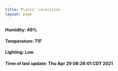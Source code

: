 ```yaml
---
title: Plants' conditions
layout: page
---
```



#### Humidity: 49%
#### Temperature: 71F
#### Lighting: Low
#### Time of last update: Thu Apr 29 08:26:01 CDT 2021

